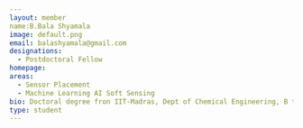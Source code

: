 ```yaml
---
layout: member
name:B.Bala Shyamala 
image: default.png
email: balashyamala@gmail.com
designations: 
  - Postdoctoral Fellow
homepage: 
areas:
  - Sensor Placement
  - Machine Learning AI Soft Sensing
bio: Doctoral degree fron IIT-Madras, Dept of Chemical Engineering, B tech from Sastra University,Tanjore and currently a Post doctoral fellow with Prof.Raghunanthan Rengaswamy. 
type: student
---
```

